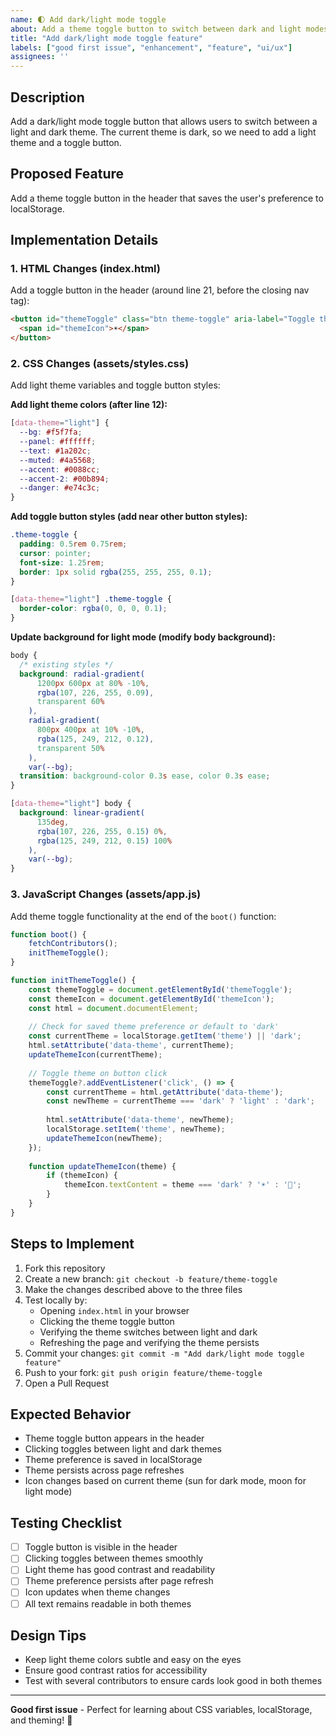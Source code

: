 ```yaml
---
name: 🌓 Add dark/light mode toggle
about: Add a theme toggle button to switch between dark and light modes
title: "Add dark/light mode toggle feature"
labels: ["good first issue", "enhancement", "feature", "ui/ux"]
assignees: ''
---
```


## Description
Add a dark/light mode toggle button that allows users to switch between a light and dark theme. The current theme is dark, so we need to add a light theme and a toggle button.

## Proposed Feature
Add a theme toggle button in the header that saves the user's preference to localStorage.

## Implementation Details

### 1. HTML Changes (index.html)
Add a toggle button in the header (around line 21, before the closing nav tag):
```html
<button id="themeToggle" class="btn theme-toggle" aria-label="Toggle theme">
  <span id="themeIcon">☀️</span>
</button>
```

### 2. CSS Changes (assets/styles.css)
Add light theme variables and toggle button styles:

**Add light theme colors (after line 12):**
```css
[data-theme="light"] {
  --bg: #f5f7fa;
  --panel: #ffffff;
  --text: #1a202c;
  --muted: #4a5568;
  --accent: #0088cc;
  --accent-2: #00b894;
  --danger: #e74c3c;
}
```

**Add toggle button styles (add near other button styles):**
```css
.theme-toggle {
  padding: 0.5rem 0.75rem;
  cursor: pointer;
  font-size: 1.25rem;
  border: 1px solid rgba(255, 255, 255, 0.1);
}

[data-theme="light"] .theme-toggle {
  border-color: rgba(0, 0, 0, 0.1);
}
```

**Update background for light mode (modify body background):**
```css
body {
  /* existing styles */
  background: radial-gradient(
      1200px 600px at 80% -10%,
      rgba(107, 226, 255, 0.09),
      transparent 60%
    ),
    radial-gradient(
      800px 400px at 10% -10%,
      rgba(125, 249, 212, 0.12),
      transparent 50%
    ),
    var(--bg);
  transition: background-color 0.3s ease, color 0.3s ease;
}

[data-theme="light"] body {
  background: linear-gradient(
      135deg,
      rgba(107, 226, 255, 0.15) 0%,
      rgba(125, 249, 212, 0.15) 100%
    ),
    var(--bg);
}
```

### 3. JavaScript Changes (assets/app.js)
Add theme toggle functionality at the end of the `boot()` function:

```javascript
function boot() {
    fetchContributors();
    initThemeToggle();
}

function initThemeToggle() {
    const themeToggle = document.getElementById('themeToggle');
    const themeIcon = document.getElementById('themeIcon');
    const html = document.documentElement;
    
    // Check for saved theme preference or default to 'dark'
    const currentTheme = localStorage.getItem('theme') || 'dark';
    html.setAttribute('data-theme', currentTheme);
    updateThemeIcon(currentTheme);
    
    // Toggle theme on button click
    themeToggle?.addEventListener('click', () => {
        const currentTheme = html.getAttribute('data-theme');
        const newTheme = currentTheme === 'dark' ? 'light' : 'dark';
        
        html.setAttribute('data-theme', newTheme);
        localStorage.setItem('theme', newTheme);
        updateThemeIcon(newTheme);
    });
    
    function updateThemeIcon(theme) {
        if (themeIcon) {
            themeIcon.textContent = theme === 'dark' ? '☀️' : '🌙';
        }
    }
}
```

## Steps to Implement
1. Fork this repository
2. Create a new branch: `git checkout -b feature/theme-toggle`
3. Make the changes described above to the three files
4. Test locally by:
   - Opening `index.html` in your browser
   - Clicking the theme toggle button
   - Verifying the theme switches between light and dark
   - Refreshing the page and verifying the theme persists
5. Commit your changes: `git commit -m "Add dark/light mode toggle feature"`
6. Push to your fork: `git push origin feature/theme-toggle`
7. Open a Pull Request

## Expected Behavior
- Theme toggle button appears in the header
- Clicking toggles between light and dark themes
- Theme preference is saved in localStorage
- Theme persists across page refreshes
- Icon changes based on current theme (sun for dark mode, moon for light mode)

## Testing Checklist
- [ ] Toggle button is visible in the header
- [ ] Clicking toggles between themes smoothly
- [ ] Light theme has good contrast and readability
- [ ] Theme preference persists after page refresh
- [ ] Icon updates when theme changes
- [ ] All text remains readable in both themes

## Design Tips
- Keep light theme colors subtle and easy on the eyes
- Ensure good contrast ratios for accessibility
- Test with several contributors to ensure cards look good in both themes

---
**Good first issue** - Perfect for learning about CSS variables, localStorage, and theming! 🎨
